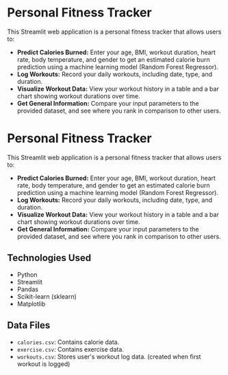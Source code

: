 # Personal Fitness Tracker

This Streamlit web application is a personal fitness tracker that allows users to:

* **Predict Calories Burned:** Enter your age, BMI, workout duration, heart rate, body temperature, and gender to get an estimated calorie burn prediction using a machine learning model (Random Forest Regressor).
* **Log Workouts:** Record your daily workouts, including date, type, and duration.
* **Visualize Workout Data:** View your workout history in a table and a bar chart showing workout durations over time.
* **Get General Information:** Compare your input parameters to the provided dataset, and see where you rank in comparison to other users.

# Personal Fitness Tracker

This Streamlit web application is a personal fitness tracker that allows users to:

* **Predict Calories Burned:** Enter your age, BMI, workout duration, heart rate, body temperature, and gender to get an estimated calorie burn prediction using a machine learning model (Random Forest Regressor).
* **Log Workouts:** Record your daily workouts, including date, type, and duration.
* **Visualize Workout Data:** View your workout history in a table and a bar chart showing workout durations over time.
* **Get General Information:** Compare your input parameters to the provided dataset, and see where you rank in comparison to other users.

## Technologies Used

* Python
* Streamlit
* Pandas
* Scikit-learn (sklearn)
* Matplotlib

## Data Files

* `calories.csv`: Contains calorie data.
* `exercise.csv`: Contains exercise data.
* `workouts.csv`: Stores user's workout log data. (created when first workout is logged)

